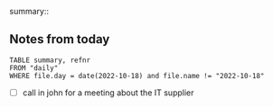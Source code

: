 summary::
## Notes from today
```dataview
TABLE summary, refnr
FROM "daily"
WHERE file.day = date(2022-10-18) and file.name != "2022-10-18"
```

- [ ] call in john for a meeting about the IT supplier